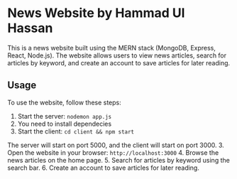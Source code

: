 # News Website by Hammad Ul Hassan

This is a news website built using the MERN stack (MongoDB, Express, React, Node.js). The website allows users to view news articles, search for articles by keyword, and create an account to save articles for later reading.

## Usage

To use the website, follow these steps:

1. Start the server: `nodemon app.js`
2. You need to install dependecies
2. Start the client: `cd client && npm start`

The server will start on port 5000, and the client will start on port 3000.
3. Open the website in your browser: `http://localhost:3000`
4. Browse the news articles on the home page.
5. Search for articles by keyword using the search bar.
6. Create an account to save articles for later reading.
